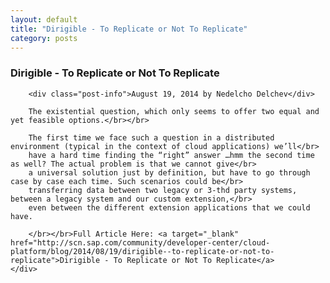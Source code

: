```yaml
---
layout: default
title: "Dirigible - To Replicate or Not To Replicate"
category: posts
---
```

<div class="container">
	<div class="post">
		<b><h3>Dirigible - To Replicate or Not To Replicate</h3></b>
		
		<div class="post-info">August 19, 2014 by Nedelcho Delchev</div>
		
		The existential question, which only seems to offer two equal and yet feasible options.</br></br>
		 
		The first time we face such a question in a distributed environment (typical in the context of cloud applications) we’ll</br>
		have a hard time finding the “right” answer …hmm the second time as well? The actual problem is that we cannot give</br>
		a universal solution just by definition, but have to go through case by case each time. Such scenarios could be</br>
		transferring data between two legacy or 3-thd party systems, between a legacy system and our custom extension,</br>
		even between the different extension applications that we could have.

		</br></br>Full Article Here: <a target="_blank" href="http://scn.sap.com/community/developer-center/cloud-platform/blog/2014/08/19/dirigible--to-replicate-or-not-to-replicate">Dirigible - To Replicate or Not To Replicate</a>
	</div>
</div>